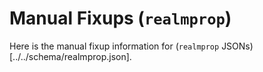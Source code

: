 # Manual Fixups (`realmprop`)

Here is the manual fixup information for (`realmprop` JSONs)[../../schema/realmprop.json].

